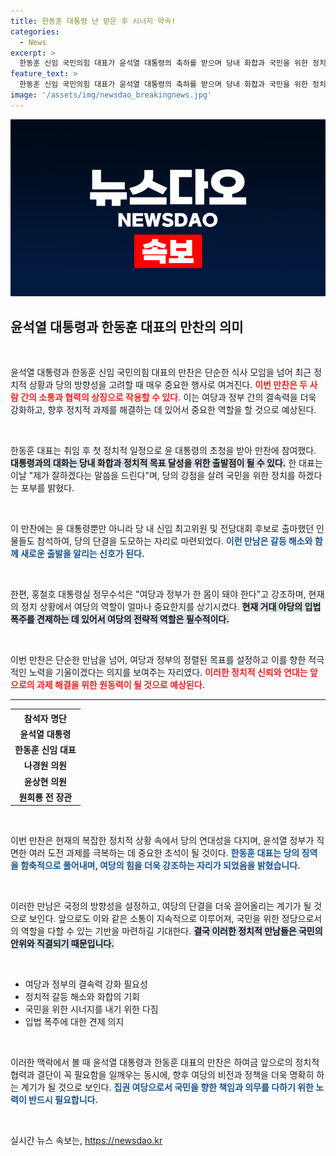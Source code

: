 ```yaml
---
title: 한동훈 대통령 난 받은 후 시너지 약속!
categories:
  - News
excerpt: >
  한동훈 신임 국민의힘 대표가 윤석열 대통령의 축하를 받으며 당내 화합과 국민을 위한 정치를 다짐했습니다. 그가 참석한 만찬에서 윤 대통령과의 독대 여부가 주목받고 있으며, 정치적 갈등을 해소하려는 의도가 엿보입니다!
feature_text: >
  한동훈 신임 국민의힘 대표가 윤석열 대통령의 축하를 받으며 당내 화합과 국민을 위한 정치를 다짐했습니다. 그가 참석한 만찬에서 윤 대통령과의 독대 여부가 주목받고 있으며, 정치적 갈등을 해소하려는 의도가 엿보입니다!
image: '/assets/img/newsdao_breakingnews.jpg'
---
```


<p><img src="/assets/img/newsdao_breakingnews.jpg" alt="cryptoinkorea 속보" /></p>

<h2 data-ke-size="size26">윤석열 대통령과 한동훈 대표의 만찬의 의미</h2>

<p data-ke-size="size16">&nbsp;</p>

<p>윤석열 대통령과 한동훈 신임 국민의힘 대표의 만찬은 단순한 식사 모임을 넘어 최근 정치적 상황과 당의 방향성을 고려할 때 매우 중요한 행사로 여겨진다. <b><span style="color: #ee2323;">이번 만찬은 두 사람 간의 소통과 협력의 상징으로 작용할 수 있다.</span></b> 이는 여당과 정부 간의 결속력을 더욱 강화하고, 향후 정치적 과제를 해결하는 데 있어서 중요한 역할을 할 것으로 예상된다.</p>

<p data-ke-size="size16">&nbsp;</p>

<p>한동훈 대표는 취임 후 첫 정치적 일정으로 윤 대통령의 초청을 받아 만찬에 참여했다. <b><span style="background-color: #21538527;">대통령과의 대화는 당내 화합과 정치적 목표 달성을 위한 출발점이 될 수 있다.</span></b> 한 대표는 이날 "제가 잘하겠다는 말씀을 드린다"며, 당의 강점을 살려 국민을 위한 정치를 하겠다는 포부를 밝혔다. </p>

<p data-ke-size="size16">&nbsp;</p>

<p>이 만찬에는 윤 대통령뿐만 아니라 당 내 신임 최고위원 및 전당대회 후보로 출마했던 인물들도 참석하여, 당의 단결을 도모하는 자리로 마련되었다. <b><span style="color: #1a5490;">이런 만남은 갈등 해소와 함께 새로운 출발을 알리는 신호가 된다.</span></b> </p>

<p data-ke-size="size16">&nbsp;</p>

<p>한편, 홍철호 대통령실 정무수석은 "여당과 정부가 한 몸이 돼야 한다"고 강조하며, 현재의 정치 상황에서 여당의 역할이 얼마나 중요한지를 상기시켰다. <b><span style="background-color: #21538527;">현재 거대 야당의 입법 폭주를 견제하는 데 있어서 여당의 전략적 역할은 필수적이다.</span></b> </p>

<p data-ke-size="size16">&nbsp;</p>

<p>이번 만찬은 단순한 만남을 넘어, 여당과 정부의 정렬된 목표를 설정하고 이를 향한 적극적인 노력을 기울이겠다는 의지를 보여주는 자리였다. <b><span style="color: #ee2323;">이러한 정치적 신뢰와 연대는 앞으로의 과제 해결을 위한 원동력이 될 것으로 예상된다.</span></b> </p>

<hr>

<table>
  <tr>
    <th>참석자 명단</th>
  </tr>
  <tr>
    <td style="text-align: center; height: 17px;"><b>윤석열 대통령</b></td>
  </tr>
  <tr>
    <td style="text-align: center; height: 17px;"><b>한동훈 신임 대표</b></td>
  </tr>
  <tr>
    <td style="text-align: center; height: 17px;"><b>나경원 의원</b></td>
  </tr>
  <tr>
    <td style="text-align: center; height: 17px;"><b>윤상현 의원</b></td>
  </tr>
  <tr>
    <td style="text-align: center; height: 17px;"><b>원희룡 전 장관</b></td>
  </tr>
</table>

<p data-ke-size="size16">&nbsp;</p>

<p>이번 만찬은 현재의 복잡한 정치적 상황 속에서 당의 연대성을 다지며, 윤석열 정부가 직면한 여러 도전 과제를 극복하는 데 중요한 초석이 될 것이다. <b><span style="color: #1a5490;">한동훈 대표는 당의 징역을 함축적으로 풀어내며, 여당의 힘을 더욱 강조하는 자리가 되었음을 밝혔습니다.</span></b> </p>

<p data-ke-size="size16">&nbsp;</p>

<p>이러한 만남은 국정의 방향성을 설정하고, 여당의 단결을 더욱 끌어올리는 계기가 될 것으로 보인다. 앞으로도 이와 같은 소통이 지속적으로 이루어져, 국민을 위한 정당으로서의 역할을 다할 수 있는 기반을 마련하길 기대한다. <b><span style="background-color: #21538527;">결국 이러한 정치적 만남들은 국민의 안위와 직결되기 때문입니다.</span></b></p>

<p data-ke-size="size16">&nbsp;</p>

<ul>
  <li>여당과 정부의 결속력 강화 필요성</li>
  <li>정치적 갈등 해소와 화합의 기회</li>
  <li>국민을 위한 시너지를 내기 위한 다짐</li>
  <li>입법 폭주에 대한 견제 의지</li>
</ul> 

<p data-ke-size="size16">&nbsp;</p>

<p>이러한 맥락에서 볼 때 윤석열 대통령과 한동훈 대표의 만찬은 하여금 앞으로의 정치적 협력과 결단이 꼭 필요함을 일깨우는 동시에, 향후 여당의 비전과 정책을 더욱 명확히 하는 계기가 될 것으로 보인다. <b><span style="color: #1a5490;">집권 여당으로서 국민을 향한 책임과 의무를 다하기 위한 노력이 반드시 필요합니다.</span></b></p>

<p data-ke-size="size16">&nbsp;</p>
실시간 뉴스 속보는, <a href="https://newsdao.kr" rel="dofollow">https://newsdao.kr</a>



